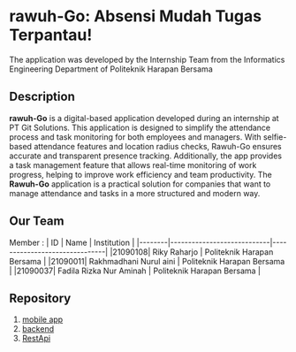 # rawuh-Go: Absensi Mudah Tugas Terpantau!

The application was developed by the Internship Team from the Informatics Engineering Department of Politeknik Harapan Bersama

## Description
**rawuh-Go** is a digital-based application developed during an internship at PT Git Solutions. This application is designed to simplify the attendance process and task monitoring for both employees and managers. With selfie-based attendance features and location radius checks, Rawuh-Go ensures accurate and transparent presence tracking. Additionally, the app provides a task management feature that allows real-time monitoring of work progress, helping to improve work efficiency and team productivity.
The **Rawuh-Go** application is a practical solution for companies that want to manage attendance and tasks in a more structured and modern way.

## Our Team
Member  :
|   ID   | Name                       | Institution                   |
|--------|----------------------------|-------------------------------|
|21090108| Riky Raharjo               | Politeknik Harapan Bersama    |
|21090011| Rakhmadhani Nurul aini     | Politeknik Harapan Bersama    |
|21090037| Fadila Rizka Nur Aminah    | Politeknik Harapan Bersama    |

## Repository
1. [mobile app](https://github.com/rawuh-Go/rawuh-go)
2. [backend](https://github.com/rawuh-Go/web-app)
3. [RestApi](https://github.com/rawuh-Go/rawuh_go-RestApi)

